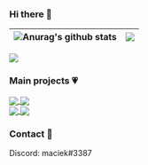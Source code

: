 ### Hi there 👋

| <img align="center" src="https://github-readme-stats.vercel.app/api?username=maciekt07&show_icons=true&theme=tokyonight" alt="Anurag's github stats" /> |<img align="center" src="https://github-readme-stats.vercel.app/api/top-langs/?username=maciekt07&layout=compact&theme=tokyonight" />|
| ------------- | ------------- |

<a href="https://www.buymeacoffee.com/maciekt07" target="_blank">
 <img src="https://img.buymeacoffee.com/button-api/?text=Buy me a coffee&emoji=&slug=maciekt07&button_colour=1a1b27&font_colour=ffffff&font_family=Lato&outline_colour=ffffff&coffee_colour=FFDD00"></a>
</a>


### Main projects 💗

 <a href="https://github.com/maciekt07/random-color">
  <img align="center" src="https://github-readme-stats.vercel.app/api/pin/?username=maciekt07&repo=random-color&theme=tokyonight" />
</a>
 <a href="https://github.com/maciekt07/luvia-vscode-theme">
  <img align="center" src="https://github-readme-stats.vercel.app/api/pin/?username=maciekt07&repo=luvia-vscode-theme&theme=tokyonight" />
</a>

 
 <br />
 
<a href="https://github.com/maciekt07/Multimedia-Buttons">
  <img align="center" src="https://github-readme-stats.vercel.app/api/pin/?username=maciekt07&repo=multimedia-buttons&theme=tokyonight" />
</a>
<a href="https://github.com/maciekt07/RGB-to-HEX-Game">
  <img align="center" src="https://github-readme-stats.vercel.app/api/pin/?username=maciekt07&repo=RGB-to-HEX-Game&theme=tokyonight" />
</a>




### Contact 💌
Discord: maciek#3387




